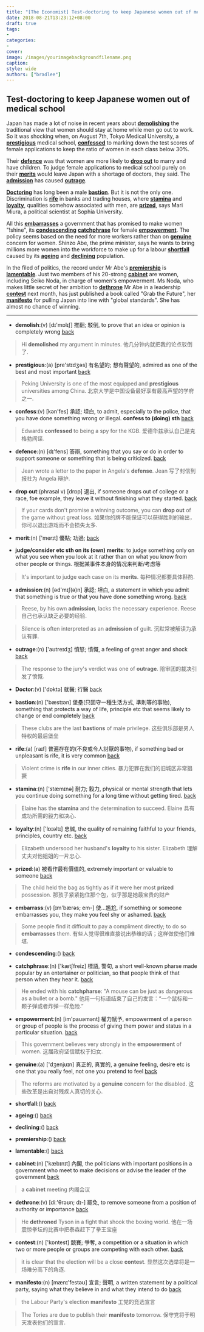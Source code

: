 ```yaml
---
title: "[The Economist] Test-doctoring to keep Japanese women out of medical school"
date: 2018-08-21T13:23:12+08:00
draft: true
tags:
-
categories:
-
cover:
image: /images/yourimagebackgroundfilename.png
caption:
style: wide
authors: ["bradlee"]
---
```

## Test-doctoring to keep Japanese women out of medical school

Japan has made a lot of noise in recent years about [**demolishing**](#demolishing)<a name="demolishing_"></a> the traditional view that women should stay at home while men go out to work. So it was shocking when, on August 7th, Tokyo Medical University, a [**prestigious**](#prestigious)<a name="prestigious_"></a> medical school, [**confessed**](#confessed)<a name="confessed_"></a> to marking down the test scores of female applications to keep the ratio of women in each class below 30%.

Their [**defence**](#defence)<a name="defence_"></a> was that women are more likely to [**drop out**](#drop)<a name="drop_"></a> to marry and have children. To judge female applications to medical school purely on their [**merits**](#merits)<a name="merits_"></a> would leave Japan with a shortage of doctors, they said. The [**admission**](#admission)<a name="admission_"></a> has caused [**outrage**](#outrage)<a name="outrage_"></a>.

[**Doctoring**](#Doctoring)<a name="Doctoring_"></a> has long been a male [**bastion**](#bastion)<a name="bastion_"></a>. But it is not the only one. Discrimination is [**rife**](#rife)<a name="rife_"></a> in banks and trading houses, where [**stamina**](#stamina)<a name="stamina_"></a> and [**loyalty**](#loyalty)<a name="loyalty_"></a>, qualities somehow associated with men, are [**prized**](#prized)<a name="prized_"></a>, says Mari Miura, a political scientist at Sophia University.

All this [**embarrasses**](#embarrasses)<a name="embarrasses_"></a> a government that has promised to make women "!shine", its [**condescending**](#condescending)<a name="condescending_"></a> [**catchphrase**](#catchphrase)<a name="catchphrase_"></a> for female [**empowerment**](#empowerment)<a name="empowerment_"></a>. The policy seems based on the need for more workers rather than on [**genuine**](#genuine)<a name="genuine_"></a> concern for women. Shinzo Abe, the prime minister, says he wants to bring millions more women into the workforce to make up for a labour [**shortfall**](#shortfall)<a name="shortfall_"></a> caused by its [**ageing**](#ageing)<a name="ageing_"></a> and [**declining**](#declining)<a name="declining_"></a> population.

In the filed of politics, the record under Mr Abe's [**premiership**](#premiership)<a name="premiership_"></a> is [**lamentable**](#lamentable)<a name="lamentable_"></a>. Just two members of his 20-strong [**cabinet**](#cabinet)<a name="cabinet_"></a> are women, including Seiko Noda, in charge of women's empowerment. Ms Noda, who makes little secret of her ambition to [**dethrone**](#dethrone)<a name="dethrone_"></a> Mr Abe in a leadership [**contest**](#contest)<a name="contest_"></a> next month, has just published a book called "Grab the Future", her [**manifesto**](#manifesto)<a name="manifesto_"></a> for pulling Japan into line with "global standards". She has almost no chance of winning.

---
- <a name="demolishing"></a>**demolish**:(v) [dɪ'mɒlɪʃ] 推翻; 駁倒, to prove that an idea or opinion is completely wrong	[back](#demolishing_)

> Hi **demolished** my argument in minutes.
他几分钟内就把我的论点驳倒了.

- <a name="prestigious"></a>**prestigious**:(a) [pre'stɪdʒəs] 有名望的; 想有聲望的, admired as one of the best and most important	[back](#prestigious_)

> Peking University is one of the most equipped and **prestigious** universities among China.
北京大学是中国设备最好享有最高声望的学府之一.

- <a name="confessed"></a>**confess**:(v) [kən'fes] 承認; 坦白, to admit, especially to the police, that you have done something wrong or illegal. **confess to (doing) sth**	[back](#confessed_)

> Edwards **confessed** to being a spy for the KGB.
爱德华兹承认自己是克格勃间谍.

- <a name="defence"></a>**defence**:(n) [dɪ'fens] 答辯, something that you say or do in order to support someone or something that is being criticized.	[back](#defence_)

> Jean wrote a letter to the paper in Angela's **defense**.
Jean 写了封信到报社为 Angela 辩护.

- <a name="drop"></a>**drop out**:(phrasal v) [drɒp] 退出, if someone drops out of college or a race, foe example, they leave it without finishing what they started.	[back](#drop_)

> If your cards don't promise a winning outcome, you can **drop out** of the game without great loss.
如果你的牌不能保证可以获得胜利的输出，你可以退出游戏而不会损失太多.

- <a name="merits"></a>**merit**:(n) ['merɪt] 優點; 功過; 	[back](#merits_)

- **judge/consider etc sth on its (own) merits**: to judge something only on what you see when you look at it rather than on what you know from other people or things. 根据某事件本身的情况来判断/考虑等

> It's important to judge each case on its **merits**.
每种情况都要具体斟酌.

- <a name="admission"></a>**admission**:(n) [əd'mɪʃ(ə)n] 承認; 坦白, a statement in which you admit that something is true or that you have done something wrong.	[back](#admission_)

> Reese, by his own **admission**, lacks the necessary experience.
Reese 自己也承认缺乏必要的经验.

> Silence is often interpreted as an **admission** of guilt.
沉默常被解读为承认有罪.

- <a name="outrage"></a>**outrage**:(n) ['aʊtreɪdʒ] 憤怒; 憤慨, a feeling of great anger and shock	[back](#outrage_)

> The response to the jury's verdict was one of **outrage**.
陪审团的裁决引发了愤慨.

- <a name="Doctoring"></a>**Doctor**:(v) ['dɒktə] 就醫; 行醫	[back](#Doctoring_)

- <a name="bastion"></a>**bastion**:(n) ['bæstɪən] 堡壘(只固守一種生活方式, 準則等的事物), something that protects a way of life, principle etc that seems likely to change or end completely	[back](#bastion_)

> These clubs are the last **bastions** of male privilege.
这些俱乐部是男人特权的最后堡垒

- <a name="rife"></a>**rife**:(a) [raɪf] 普遍存在的(不良或令人討厭的事物), if something bad or unpleasant is rife, it is very common	[back](#rife_)

> Violent crime is **rife** in our inner cities.
暴力犯罪在我们的旧城区非常猖獗

- <a name="stamina"></a>**stamina**:(n) ['stæmɪnə] 耐力; 毅力, physical or mental strength that lets you continue doing something for a long time without getting tired.	[back](#stamina_)

> Elaine has the **stamina** and the determination to succeed.
Elaine 具有成功所需的毅力和决心.

- <a name="loyalty"></a>**loyalty**:(n) ['lɒɪəltɪ] 忠誠, the quality of remaining faithful to your friends, principles, country etc.	[back](#loyalty_)

> Elizabeth undersood her husband's **loyalty** to his sister.
Elizabeth 理解丈夫对他姐姐的一片忠心.

- <a name="prized"></a>**prized**:(a) 被看作最有價值的, extremely important or valuable to someone	[back](#prized_)

> The child held the bag as tightly as if it were her most **prized** possession.
那孩子紧紧抱住那个包，似乎那是她最宝贵的财产

- <a name="embarrasses"></a>**embarrass**:(v) [ɪm'bærəs; em-] 使...尷尬, if something or someone embarrasses you, they make you feel shy or ashamed.	[back](#embarrasses_)

> Some people find it difficult to pay a compliment directly; to do so **embarrasses** them.
有些人觉得很难直接说出恭维的话；这样做使他们难堪.

- <a name="condescending"></a>**condescending**:()	[back](#condescending_)

- <a name="catchphrase"></a>**catchphrase**:(n) ['kætʃfreiz] 標語, 警句, a short well-known pharse made popular by an entertainer or politician, so that people think of that person when they hear it.	[back](#catchphrase_)

> He ended with his **catchpharse**: "A mouse can be just as dangerous as a bullet or a bomb."
他用一句标语结束了自己的发言：“一个鼠标和一颗子弹或者炸弹一样危险.”

- <a name="empowerment"></a>**empowerment**:(n) [im'pauəmənt] 權力賦予, empowerment of a person or group of people is the process of giving them power and status in a particular situation.	[back](#empowerment_)

> This government believes very strongly in the **empowerment** of women.
这届政府坚信赋权于妇女.

- <a name="genuine"></a>**genuine**:(a) ['dʒenjʊɪn] 真正的, 真實的, a genuine feeling, desire etc is one that you really feel, not one you pretend to feel	[back](#genuine_)

> The reforms are motivated by a **genuine** concern for the disabled.
这些改革是出自对残疾人真切的关心.

- <a name="shortfall"></a>**shortfall**:()	[back](#shortfall_)

- <a name="ageing"></a>**ageing**:()	[back](#ageing_)

- <a name="declining"></a>**declining**:()	[back](#declining_)

- <a name="premiership"></a>**premiership**:()	[back](#premiership_)

- <a name="lamentable"></a>**lamentable**:()	[back](#lamentable_)

- <a name="cabinet"></a>**cabinet**:(n) ['kæbɪnɪt] 內閣, the politicians with important positions in a government who meet to make decisions or advise the leader of the government	[back](#cabinet_)

> a **cabinet** meeting
内阁会议

- <a name="dethrone"></a>**dethrone**:(v) [diː'θrəʊn; dɪ-] 罷免, to remove someone from a position of authority or importance	[back](#dethrone_)

> He **dethroned** Tyson in a fight that shook the boxing world.
他在一场震惊拳坛的比赛中把泰森赶下了拳王宝座

- <a name="contest"></a>**contest**:(n) ['kɒntest] 競賽; 爭奪, a competition or a situation in which two or more people or groups are competing with each other.	[back](#contest_)

> it is clear that the election will be a close **contest**.
显然这次选举将是一场难分高下的角逐.

- <a name="manifesto"></a>**manifesto**:(n) [mænɪ'festəʊ] 宣言; 聲明, a written statement by a political party, saying what they believe in and what they intend to do	[back](#manifesto_)

> the Labour Party's election **manifesto**
工党的竞选宣言

> The Tories are due to publish their **manifesto** tomorrow.
保守党将于明天发表他们的宣言.
